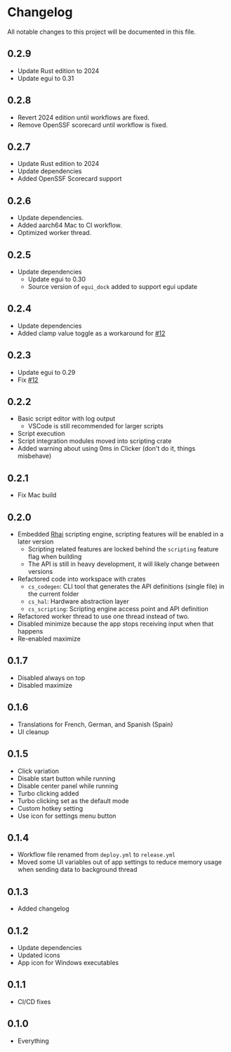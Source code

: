 # Changelog

All notable changes to this project will be documented in this file.

## 0.2.9

- Update Rust edition to 2024
- Update egui to 0.31

## 0.2.8

- Revert 2024 edition until workflows are fixed.
- Remove OpenSSF scorecard until workflow is fixed.

## 0.2.7

- Update Rust edition to 2024
- Update dependencies
- Added OpenSSF Scorecard support

## 0.2.6

- Update dependencies.
- Added aarch64 Mac to CI workflow.
- Optimized worker thread.

## 0.2.5

- Update dependencies
  - Update egui to 0.30
  - Source version of `egui_dock` added to support egui update

## 0.2.4

- Update dependencies
- Added clamp value toggle as a workaround for [#12](https://github.com/iliags/click_storm/issues/12)

## 0.2.3

- Update egui to 0.29
- Fix [#12](https://github.com/iliags/click_storm/issues/12)

## 0.2.2

- Basic script editor with log output
  - VSCode is still recommended for larger scripts
- Script execution
- Script integration modules moved into scripting crate
- Added warning about using 0ms in Clicker (don't do it, things misbehave)

## 0.2.1

- Fix Mac build

## 0.2.0

- Embedded [Rhai](https://rhai.rs/) scripting engine, scripting features will be enabled in a later version
  - Scripting related features are locked behind the `scripting` feature flag when building
  - The API is still in heavy development, it will likely change between versions
- Refactored code into workspace with crates
  - `cs_codegen`: CLI tool that generates the API definitions (single file) in the current folder
  - `cs_hal`: Hardware abstraction layer
  - `cs_scripting`: Scripting engine access point and API definition
- Refactored worker thread to use one thread instead of two.
- Disabled minimize because the app stops receiving input when that happens
- Re-enabled maximize

## 0.1.7

- Disabled always on top
- Disabled maximize

## 0.1.6

- Translations for French, German, and Spanish (Spain)
- UI cleanup

## 0.1.5

- Click variation
- Disable start button while running
- Disable center panel while running
- Turbo clicking added
- Turbo clicking set as the default mode
- Custom hotkey setting
- Use icon for settings menu button

## 0.1.4

- Workflow file renamed from `deploy.yml` to `release.yml`
- Moved some UI variables out of app settings to reduce memory usage when sending data to background thread

## 0.1.3

- Added changelog

## 0.1.2

- Update dependencies
- Updated icons
- App icon for Windows executables

## 0.1.1

- CI/CD fixes

## 0.1.0

- Everything
